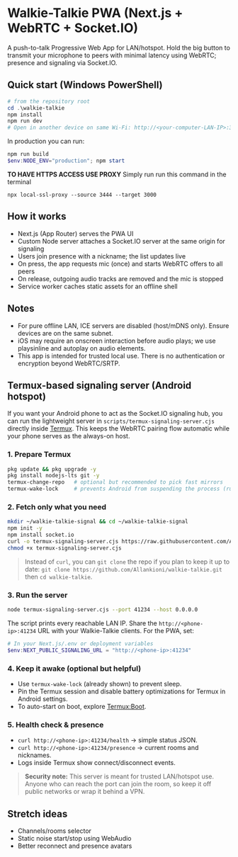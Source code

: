 # Walkie-Talkie PWA (Next.js + WebRTC + Socket.IO)

A push-to-talk Progressive Web App for LAN/hotspot. Hold the big button to transmit your microphone to peers with minimal latency using WebRTC; presence and signaling via Socket.IO.

## Quick start (Windows PowerShell)

```powershell
# from the repository root
cd .\walkie-talkie
npm install
npm run dev
# Open in another device on same Wi‑Fi: http://<your-computer-LAN-IP>:3000
```

In production you can run:

```powershell
npm run build
$env:NODE_ENV="production"; npm start
```
**TO HAVE HTTPS ACCESS USE PROXY**
Simply run run this command in the terminal
```
npx local-ssl-proxy --source 3444 --target 3000  
```

## How it works
- Next.js (App Router) serves the PWA UI
- Custom Node server attaches a Socket.IO server at the same origin for signaling
- Users join presence with a nickname; the list updates live
- On press, the app requests mic (once) and starts WebRTC offers to all peers
- On release, outgoing audio tracks are removed and the mic is stopped
- Service worker caches static assets for an offline shell 


## Notes
- For pure offline LAN, ICE servers are disabled (host/mDNS only). Ensure devices are on the same subnet.
- iOS may require an onscreen interaction before audio plays; we use playsinline and autoplay on audio elements.
- This app is intended for trusted local use. There is no authentication or encryption beyond WebRTC/SRTP.

## Termux-based signaling server (Android hotspot)
If you want your Android phone to act as the Socket.IO signaling hub, you can run the lightweight server in `scripts/termux-signaling-server.cjs` directly inside [Termux](https://f-droid.org/en/packages/com.termux/). This keeps the WebRTC pairing flow automatic while your phone serves as the always-on host.

### 1. Prepare Termux
```bash
pkg update && pkg upgrade -y
pkg install nodejs-lts git -y
termux-change-repo   # optional but recommended to pick fast mirrors
termux-wake-lock     # prevents Android from suspending the process (run once per session)
```

### 2. Fetch only what you need
```bash
mkdir ~/walkie-talkie-signal && cd ~/walkie-talkie-signal
npm init -y
npm install socket.io
curl -o termux-signaling-server.cjs https://raw.githubusercontent.com/Allankioni/walkie-talkie/master/scripts/termux-signaling-server.cjs
chmod +x termux-signaling-server.cjs
```

> Instead of `curl`, you can `git clone` the repo if you plan to keep it up to date: `git clone https://github.com/Allankioni/walkie-talkie.git` then `cd walkie-talkie`.

### 3. Run the server
```bash
node termux-signaling-server.cjs --port 41234 --host 0.0.0.0
```

The script prints every reachable LAN IP. Share the `http://<phone-ip>:41234` URL with your Walkie-Talkie clients. For the PWA, set:

```powershell
# In your Next.js/.env or deployment variables
$env:NEXT_PUBLIC_SIGNALING_URL = "http://<phone-ip>:41234"
```

### 4. Keep it awake (optional but helpful)
- Use `termux-wake-lock` (already shown) to prevent sleep.
- Pin the Termux session and disable battery optimizations for Termux in Android settings.
- To auto-start on boot, explore [Termux:Boot](https://f-droid.org/en/packages/com.termux.boot/).

### 5. Health check & presence
- `curl http://<phone-ip>:41234/health` → simple status JSON.
- `curl http://<phone-ip>:41234/presence` → current rooms and nicknames.
- Logs inside Termux show connect/disconnect events.

> **Security note:** This server is meant for trusted LAN/hotspot use. Anyone who can reach the port can join the room, so keep it off public networks or wrap it behind a VPN.

## Stretch ideas
- Channels/rooms selector
- Static noise start/stop using WebAudio
- Better reconnect and presence avatars
